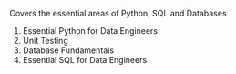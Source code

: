 Covers the essential areas of Python, SQL and Databases
1. Essential Python for Data Engineers
2. Unit Testing
3. Database Fundamentals
4. Essential SQL for Data Engineers
